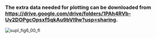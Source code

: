 ### The extra data needed for plotting can be downloaded from https://drive.google.com/drive/folders/1PAh4RVb-Uv2DOPgcOpsxf5qkAu9bVI9w?usp=sharing.



![supl_fig6_00_fl](C:\Users\user\Documents\deepSIBA\article_results\sup_figures\sup_figure_6\supl_fig6_00_fl.png)